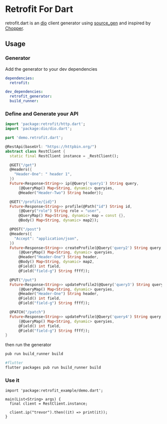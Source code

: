 # Retrofit For Dart

retrofit.dart is an [dio](https://github.com/flutterchina/dio/) client generator using [source_gen](https://github.com/dart-lang/source_gen) and inspired by [Chopper](https://github.com/lejard-h/chopper).

## Usage

### Generator

Add the generator to your dev dependencies

```yaml
dependencies:
  retrofit:

dev_dependencies:
  retrofit_generator:
  build_runner:
```

### Define and Generate your API

```dart
import 'package:retrofit/http.dart';
import 'package:dio/dio.dart';

part 'demo.retrofit.dart';

@RestApi(baseUrl: "https://httpbin.org/")
abstract class RestClient {
  static final RestClient instance = _RestClient();

  @GET("/get")
  @Headers({
    "Header-One": " header 1",
  })
  Future<Response<String>> ip(@Query('query1') String query,
      {@QueryMap() Map<String, dynamic> queryies,
      @Header("Header-Two") String header});

  @GET("/profile/{id}")
  Future<Response<String>> profile(@Path("id") String id,
      {@Query("role") String role = "user",
      @QueryMap() Map<String, dynamic> map = const {},
      @Body() Map<String, dynamic> map2});

  @POST("/post")
  @Headers({
    "Accept": "application/json",
  })
  Future<Response<String>> createProfile(@Query('query2') String query,
      {@QueryMap() Map<String, dynamic> queryies,
      @Header("Header-One") String header,
      @Body() Map<String, dynamic> map2,
      @Field() int field,
      @Field("field-g") String ffff});

  @PUT("/put")
  Future<Response<String>> updateProfile2(@Query('query3') String query,
      {@QueryMap() Map<String, dynamic> queryies,
      @Header("Header-One") String header,
      @Field() int field,
      @Field("field-g") String ffff});

  @PATCH("/patch")
  Future<Response<String>> updateProfile(@Query('query4') String query,
      {@QueryMap() Map<String, dynamic> queryies,
      @Field() int field,
      @Field("field-g") String ffff});
}
```

then run the generator

```sh
pub run build_runner build

#flutter
flutter packages pub run build_runner build
```

### Use it

```
import 'package:retrofit_example/demo.dart';

main(List<String> args) {
  final client = RestClient.instance;

  client.ip("trevor").then((it) => print(it));
}

```
